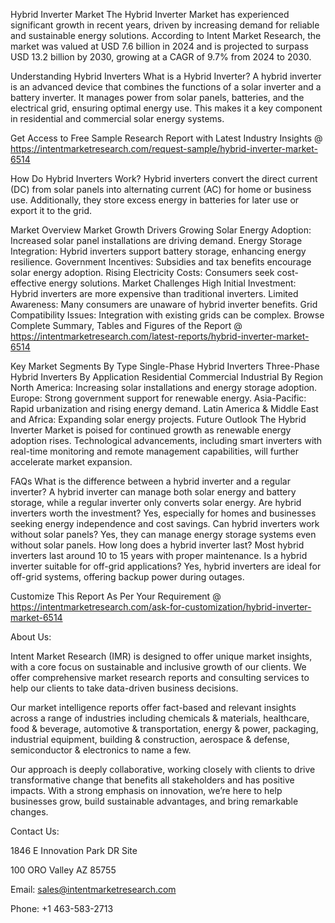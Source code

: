 Hybrid Inverter Market
The Hybrid Inverter Market has experienced significant growth in recent years, driven by increasing demand for reliable and sustainable energy solutions. According to Intent Market Research, the market was valued at USD 7.6 billion in 2024 and is projected to surpass USD 13.2 billion by 2030, growing at a CAGR of 9.7% from 2024 to 2030.

Understanding Hybrid Inverters
What is a Hybrid Inverter?
A hybrid inverter is an advanced device that combines the functions of a solar inverter and a battery inverter. It manages power from solar panels, batteries, and the electrical grid, ensuring optimal energy use. This makes it a key component in residential and commercial solar energy systems.

Get Access to Free Sample Research Report with Latest Industry Insights @  https://intentmarketresearch.com/request-sample/hybrid-inverter-market-6514

How Do Hybrid Inverters Work?
Hybrid inverters convert the direct current (DC) from solar panels into alternating current (AC) for home or business use. Additionally, they store excess energy in batteries for later use or export it to the grid.

Market Overview
Market Growth Drivers
Growing Solar Energy Adoption: Increased solar panel installations are driving demand.
Energy Storage Integration: Hybrid inverters support battery storage, enhancing energy resilience.
Government Incentives: Subsidies and tax benefits encourage solar energy adoption.
Rising Electricity Costs: Consumers seek cost-effective energy solutions.
Market Challenges
High Initial Investment: Hybrid inverters are more expensive than traditional inverters.
Limited Awareness: Many consumers are unaware of hybrid inverter benefits.
Grid Compatibility Issues: Integration with existing grids can be complex.
Browse Complete Summary, Tables and Figures of the Report @ https://intentmarketresearch.com/latest-reports/hybrid-inverter-market-6514

Key Market Segments
By Type
Single-Phase Hybrid Inverters
Three-Phase Hybrid Inverters
By Application
Residential
Commercial
Industrial
By Region
North America: Increasing solar installations and energy storage adoption.
Europe: Strong government support for renewable energy.
Asia-Pacific: Rapid urbanization and rising energy demand.
Latin America & Middle East and Africa: Expanding solar energy projects.
Future Outlook
The Hybrid Inverter Market is poised for continued growth as renewable energy adoption rises. Technological advancements, including smart inverters with real-time monitoring and remote management capabilities, will further accelerate market expansion.

FAQs
What is the difference between a hybrid inverter and a regular inverter?
A hybrid inverter can manage both solar energy and battery storage, while a regular inverter only converts solar energy.
Are hybrid inverters worth the investment?
Yes, especially for homes and businesses seeking energy independence and cost savings.
Can hybrid inverters work without solar panels?
Yes, they can manage energy storage systems even without solar panels.
How long does a hybrid inverter last?
Most hybrid inverters last around 10 to 15 years with proper maintenance.
Is a hybrid inverter suitable for off-grid applications?
Yes, hybrid inverters are ideal for off-grid systems, offering backup power during outages.
 

Customize This Report As Per Your Requirement @  https://intentmarketresearch.com/ask-for-customization/hybrid-inverter-market-6514

About Us:

Intent Market Research (IMR) is designed to offer unique market insights, with a core focus on sustainable and inclusive growth of our clients. We offer comprehensive market research reports and consulting services to help our clients to take data-driven business decisions.

Our market intelligence reports offer fact-based and relevant insights across a range of industries including chemicals & materials, healthcare, food & beverage, automotive & transportation, energy & power, packaging, industrial equipment, building & construction, aerospace & defense, semiconductor & electronics to name a few.

Our approach is deeply collaborative, working closely with clients to drive transformative change that benefits all stakeholders and has positive impacts. With a strong emphasis on innovation, we’re here to help businesses grow, build sustainable advantages, and bring remarkable changes.

Contact Us:

1846 E Innovation Park DR Site

100 ORO Valley AZ 85755

Email: sales@intentmarketresearch.com

Phone: +1 463-583-2713

 
